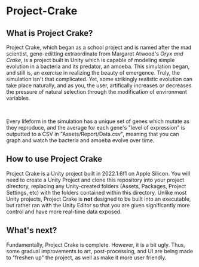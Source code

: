 # Project-Crake

## What is Project Crake?

Project Crake, which began as a school project and is named after the mad scientist, gene-editting extraordinate from Margaret Atwood's _Oryx and Crake_, is a project built in Unity which is capable of modeling simple evolution in a bacteria and its predator, an amoeba. This simulation began, and still is, an exercise in realizing the beauty of emergence. Truly, the simulation isn't that complicated. Yet, some strikingly realistic evolution can take place naturally, and as you, the user, artifically increases or decreases the pressure of natural selection through the modification of environment variables.  

<br>

Every lifeform in the simulation has a unique set of genes which mutate as they reproduce, and the average for each gene's "level of expression" is outputted to a CSV in "Assets/Report/Data.csv", meaning that you can graph and watch the bacteria and amoeba evolve over time. 


## How to use Project Crake

Project Crake is a Unity project built in 2022.1.6f1 on Apple Silicon. You will need to create a Unity Project and clone this repository into your project directory, replacing any Unity-created folders (Assets, Packages, Project Settings, etc) with the folders contained within this directory. Unlike most Unity projects, Project Crake is **not** designed to be built into an executable, but rather ran with the Unity Editor so that you are given significantly more control and have more real-time data exposed. 

## What's next?

Fundamentally, Project Crake is complete. However, it is a bit ugly. Thus, some gradual improvements to art, post-processing, and UI are being made to "freshen up" the project, as well as make it more user friendly. 
